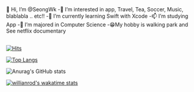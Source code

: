 ##
👋 Hi, I’m @SeongWk
-👀 I’m interested in app, Travel, Tea, Soccer, Music, blablabla .. etc!!
-🌱 I’m currently learning Swift with Xcode 
-📫 I’m studying App 
-📖 I’m majored in Computer Science 
-😁My hobby is walking park and See netflix documentary
##

[![Hits](https://hits.seeyoufarm.com/api/count/incr/badge.svg?url=https%3A%2F%2Fgithub.com%2FSeongWk&count_bg=%23C89B3D&title_bg=%23555555&icon=ios.svg&icon_color=%23E7E7E7&title=hits&edge_flat=false)](https://hits.seeyoufarm.com)

[![Top Langs](https://github-readme-stats.vercel.app/api/top-langs/?username=Seongwk)](https://github.com/Seongwk/github-readme-stats)

![Anurag's GitHub stats](https://github-readme-stats.vercel.app/api?username=Seongwk&show_icons=true&theme=dracula)

[![willianrod's wakatime stats](https://github-readme-stats.vercel.app/api/wakatime?Seongwk)](https://github.com/Seongwk/github-readme-stats)
